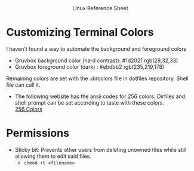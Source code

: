 <center>
Linux Reference Sheet
</center>

# Customizing Terminal Colors

I haven't found a way to automate the background and foreground colors  

* Gruvbox background color (hard contrast): #1d2021 rgb(29,32,33)
* Gruvbox foreground color (dark) : #ebdbb2 rgb(235,219,178)

Remaining colors are set with the .dircolors file in dotfiles repository. Shell
file can call it.

* The following website has the ansii codes for 256 colors. Dirfiles and shell
prompt can be set according to taste with these colors.  
[256 Colors](misc.flogisoft.com/bash/tip_colors_and_formatting)

# Permissions
* Sticky bit: Prevents other users from deleting unowned files while still
allowing them to edit said files.
    * `chmod +t <filename>`


